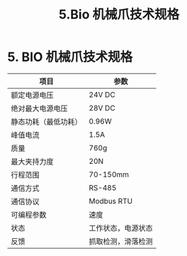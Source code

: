 ﻿---
title: 5.Bio 机械爪技术规格
---


# 5. BIO 机械爪技术规格

| 项目               | 参数                     |
|--------------------|--------------------------|
| 额定电源电压       | 24V DC                   |
| 绝对最大电源电压   | 28V DC                   |
| 静态功耗（最低功耗）| 0.96W                    |
| 峰值电流           | 1.5A                     |
| 质量               | 760g                     |
| 最大夹持力度       | 20N                      |
| 行程范围           | 70-150mm                 |
| 通信方式           | RS-485                   |
| 通信协议           | Modbus RTU               |
| 可编程参数         | 速度                     |
| 状态               | 工作状态，电源状态       |
| 反馈               | 抓取检测，滑落检测       |
